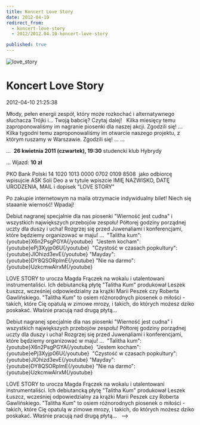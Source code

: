 ```yaml
---
title: Koncert Love Story
date: 2012-04-10
redirect_from: 
  - koncert-love-story
  - 2012/2012.04.10-koncert-love-story

published: true
---
```



![love_story](images/stories/2012/love_story.jpg)

# Koncert Love Story

<time>2012-04-10 21:25:38</time>



Młody, pełen energii zespół, który może rozkochać i alternatywnego słuchacza Trójki i... Twoją babcię? Czytaj dalej!
&nbsp;
Kilka miesięcy temu zaproponowaliśmy im nagranie piosenki dla naszej akcji. Zgodzili się!
...
Kilka tygodni temu zaproponowaliśmy im otwarcie naszego projektu, z którym ruszamy w Warszawie. Zgodzili się!
...
...&nbsp;
 
...&nbsp;
**26 kwietnia 2011 (czwartek), 19:30**
studencki klub Hybrydy

...
Wjazd: **10 zł**
 
 PKO Bank Polski 14 1020 1013 0000 0702 0109 8508
&nbsp;jako odbiorcę wpisujcie ASK Soli Deo a w tytule wpiszcie IMIĘ NAZWISKO, DATĘ URODZENIA, MAIL i dopisek "LOVE STORY"
 
 Po zakupie internetowym na maila otrzymacie indywidualny bilet!
Niech się staaanie wierność! Wpadaj!

<!--{{intro-break}}-->
Debiut nagranej specjalnie dla nas piosenki "Wierność jest cudna" i wszystkich największych przebojów zespołu!
Półtorej godziny porządnej uczty dla duszy i ucha! Rozgrzej się przed  Juwenaliami i konferencjami, które będziemy organizować w maju!
...&nbsp;
"Talitha kum":
{youtube}X6n2PsgPGYA{/youtube}&nbsp;
"Jestem kocham":
{youtube}ePj3Xyjp06U{/youtube}&nbsp;
"Czystość w czasach popkultury":
{youtube}JlOhizd3evE{/youtube}
"Mayday":
{youtube}DY8QSORplmE{/youtube}
"Nie na darmo":
{youtube}UzkcmwAlrxM{/youtube}&nbsp;

LOVE  STORY to urocza Magda Frączek na wokalu i utalentowani  instrumentaliści. Ich debiutancką płytę "Talitha Kum" produkował Leszek  Łuszcz, wcześniej odpowiedzialny za krążki Marii Peszek czy Roberta  Gawlińskiego.
"Talitha Kum" to osiem różnorodnych piosenek o  miłości - takich, które Cię opatulą w zimowe mrozy, i takich, do których  możesz dziko poskakać. Właśnie pracują nad drugą płytą...
&nbsp;

<!--CONTENT FROM OLD SERVER (jos before 2013): 

Młody, pełen energii zespół, który może rozkochać i alternatywnego słuchacza Trójki i... Twoją babcię? Czytaj dalej!
&nbsp;
Kilka miesięcy temu zaproponowaliśmy im nagranie piosenki dla naszej akcji. Zgodzili się!
...
Kilka tygodni temu zaproponowaliśmy im otwarcie naszego projektu, z którym ruszamy w Warszawie. Zgodzili się!
...
...&nbsp;
 
...&nbsp;
**26 kwietnia 2011 (czwartek), 19:30**
studencki klub Hybrydy

...
Wjazd: **10 zł**
 
 PKO Bank Polski 14 1020 1013 0000 0702 0109 8508
&nbsp;jako odbiorcę wpisujcie ASK Soli Deo a w tytule wpiszcie IMIĘ NAZWISKO, DATĘ URODZENIA, MAIL i dopisek "LOVE STORY"
 
 Po zakupie internetowym na maila otrzymacie indywidualny bilet!
Niech się staaanie wierność! Wpadaj!


<!--{{intro-break}}-->

Debiut nagranej specjalnie dla nas piosenki "Wierność jest cudna" i wszystkich największych przebojów zespołu!
Półtorej godziny porządnej uczty dla duszy i ucha! Rozgrzej się przed  Juwenaliami i konferencjami, które będziemy organizować w maju!
...&nbsp;
"Talitha kum":
{youtube}X6n2PsgPGYA{/youtube}&nbsp;
"Jestem kocham":
{youtube}ePj3Xyjp06U{/youtube}&nbsp;
"Czystość w czasach popkultury":
{youtube}JlOhizd3evE{/youtube}
"Mayday":
{youtube}DY8QSORplmE{/youtube}
"Nie na darmo":
{youtube}UzkcmwAlrxM{/youtube}&nbsp;

LOVE  STORY to urocza Magda Frączek na wokalu i utalentowani  instrumentaliści. Ich debiutancką płytę "Talitha Kum" produkował Leszek  Łuszcz, wcześniej odpowiedzialny za krążki Marii Peszek czy Roberta  Gawlińskiego.
"Talitha Kum" to osiem różnorodnych piosenek o  miłości - takich, które Cię opatulą w zimowe mrozy, i takich, do których  możesz dziko poskakać. Właśnie pracują nad drugą płytą...
&nbsp;
-->

<!--{{json:{"created_date":"2012-04-10 21:25:38","publish_down":"0000-00-00 00:00:00","id":"1088"}}}-->